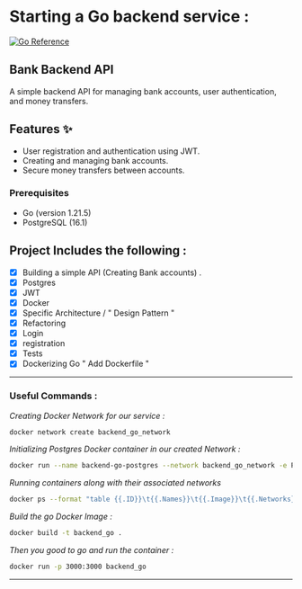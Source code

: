 # Starting a Go backend service :

[![Go Reference](https://pkg.go.dev/badge/golang.org/x/example.svg)](https://pkg.go.dev/)

## Bank Backend API

A simple backend API for managing bank accounts, user authentication, and money transfers.

## Features ✨

- User registration and authentication using JWT.
- Creating and managing bank accounts.
- Secure money transfers between accounts.


### Prerequisites

- Go (version 1.21.5)
- PostgreSQL (16.1)

## Project Includes the following : 
- [x] Building a simple API (Creating Bank accounts) .
- [x] Postgres
- [x] JWT 
- [x] Docker
- [x] Specific Architecture / " Design Pattern  " 
- [x] Refactoring
- [x] Login 
- [x] registration 
- [x] Tests
- [x] Dockerizing Go " Add Dockerfile "  

___
### Useful Commands : 
_Creating Docker Network for our service :_
```bash
docker network create backend_go_network
```
_Initializing Postgres Docker container in our created Network :_
```bash
docker run --name backend-go-postgres --network backend_go_network -e POSTGRES_PASSWORD=backend -p 5432:5432 -d postgres
```
_Running containers along with their associated networks_

```bash
docker ps --format "table {{.ID}}\t{{.Names}}\t{{.Image}}\t{{.Networks}}"
```

_Build the go Docker Image :_

```bash
docker build -t backend_go .
```

_Then you good to go and run the container :_
```bash
docker run -p 3000:3000 backend_go
```

___

